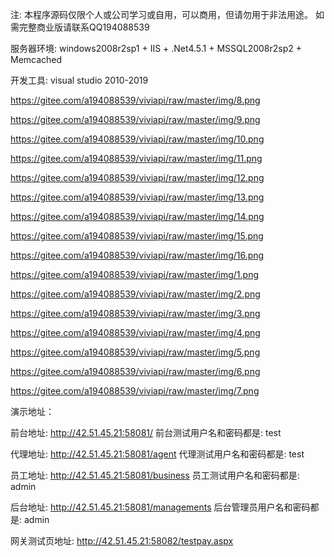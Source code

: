 注: 本程序源码仅限个人或公司学习或自用，可以商用，但请勿用于非法用途。
如需完整商业版请联系QQ194088539

服务器环境: windows2008r2sp1 + IIS + .Net4.5.1 + MSSQL2008r2sp2 + Memcached

开发工具: visual studio 2010-2019

https://gitee.com/a194088539/viviapi/raw/master/img/8.png

https://gitee.com/a194088539/viviapi/raw/master/img/9.png

https://gitee.com/a194088539/viviapi/raw/master/img/10.png

https://gitee.com/a194088539/viviapi/raw/master/img/11.png

https://gitee.com/a194088539/viviapi/raw/master/img/12.png

https://gitee.com/a194088539/viviapi/raw/master/img/13.png

https://gitee.com/a194088539/viviapi/raw/master/img/14.png

https://gitee.com/a194088539/viviapi/raw/master/img/15.png

https://gitee.com/a194088539/viviapi/raw/master/img/16.png

https://gitee.com/a194088539/viviapi/raw/master/img/1.png

https://gitee.com/a194088539/viviapi/raw/master/img/2.png

https://gitee.com/a194088539/viviapi/raw/master/img/3.png

https://gitee.com/a194088539/viviapi/raw/master/img/4.png

https://gitee.com/a194088539/viviapi/raw/master/img/5.png

https://gitee.com/a194088539/viviapi/raw/master/img/6.png

https://gitee.com/a194088539/viviapi/raw/master/img/7.png

演示地址：

前台地址: http://42.51.45.21:58081/
前台测试用户名和密码都是: test

代理地址: http://42.51.45.21:58081/agent
代理测试用户名和密码都是: test

员工地址: http://42.51.45.21:58081/business
员工测试用户名和密码都是: admin

后台地址: http://42.51.45.21:58081/managements
后台管理员用户名和密码都是: admin

网关测试页地址: http://42.51.45.21:58082/testpay.aspx
